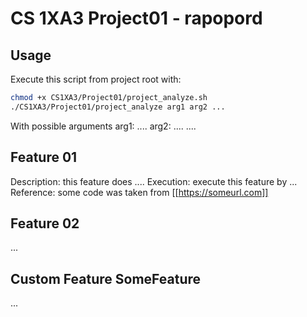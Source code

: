 #  CS 1XA3 Project01 - rapopord
## Usage
   Execute this script from project root with:
   ```bash
   chmod +x CS1XA3/Project01/project_analyze.sh
   ./CS1XA3/Project01/project_analyze arg1 arg2 ...
   ```
   With possible arguments
arg1: ....
        arg2: ....
   ....
## Feature 01
 Description: this feature does ....
 Execution: execute this feature by ...
 Reference: some code was taken from [[https://someurl.com]]
## Feature 02
  ...
## Custom Feature SomeFeature
  ...
